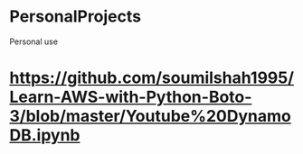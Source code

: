 # PersonalProjects
Personal use

# https://github.com/soumilshah1995/Learn-AWS-with-Python-Boto-3/blob/master/Youtube%20DynamoDB.ipynb
